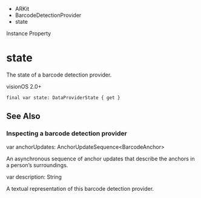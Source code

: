 

- ARKit
- BarcodeDetectionProvider
-  state 

Instance Property

# state

The state of a barcode detection provider.

visionOS 2.0+

``` source
final var state: DataProviderState { get }
```

## See Also

### Inspecting a barcode detection provider

var anchorUpdates: AnchorUpdateSequence&lt;BarcodeAnchor>

An asynchronous sequence of anchor updates that describe the anchors in a person’s surroundings.

var description: String

A textual representation of this barcode detection provider.

